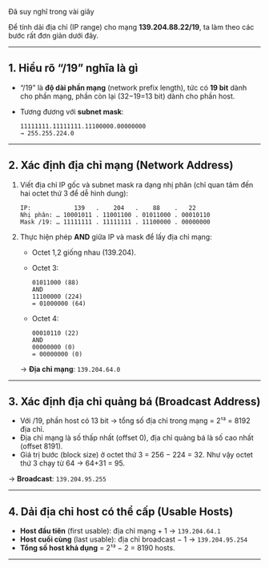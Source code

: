 Đã suy nghĩ trong vài giây


Để tính dải địa chỉ (IP range) cho mạng **139.204.88.22/19**, ta làm theo các bước rất đơn giản dưới đây.

---

## 1. Hiểu rõ “/19” nghĩa là gì

* “/19” là **độ dài phần mạng** (network prefix length), tức có **19 bit** dành cho phần mạng, phần còn lại (32−19=13 bit) dành cho phần host.
* Tương đương với **subnet mask**:

  ```
  11111111.11111111.11100000.00000000
  → 255.255.224.0
  ```

---

## 2. Xác định địa chỉ mạng (Network Address)

1. Viết địa chỉ IP gốc và subnet mask ra dạng nhị phân (chỉ quan tâm đến hai octet thứ 3 để dễ hình dung):

   ```
   IP:            139   .    204   .    88    .   22
   Nhị phân: … 10001011 . 11001100 . 01011000 . 00010110
   Mask /19: … 11111111 . 11111111 . 11100000 . 00000000
   ```

2. Thực hiện phép **AND** giữa IP và mask để lấy địa chỉ mạng:

   * Octet 1,2 giống nhau (139.204).
   * Octet 3:

     ```
     01011000 (88)
     AND
     11100000 (224)
     = 01000000 (64)
     ```
   * Octet 4:

     ```
     00010110 (22)
     AND
     00000000 (0)
     = 00000000 (0)
     ```

   → **Địa chỉ mạng**: `139.204.64.0`

---

## 3. Xác định địa chỉ quảng bá (Broadcast Address)

* Với /19, phần host có 13 bit → tổng số địa chỉ trong mạng = 2¹³ = 8192 địa chỉ.
* Địa chỉ mạng là số thấp nhất (offset 0), địa chỉ quảng bá là số cao nhất (offset 8191).
* Giá trị bước (block size) ở octet thứ 3 = 256 − 224 = 32. Như vậy octet thứ 3 chạy từ 64 → 64+31 = 95.

→ **Broadcast**: `139.204.95.255`

---

## 4. Dải địa chỉ host có thể cấp (Usable Hosts)

* **Host đầu tiên** (first usable): địa chỉ mạng + 1
  → `139.204.64.1`
* **Host cuối cùng** (last usable): địa chỉ broadcast − 1
  → `139.204.95.254`
* **Tổng số host khả dụng** = 2¹³ − 2 = 8190 hosts.

---



